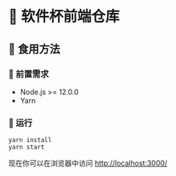 # 🚀 软件杯前端仓库

## 🍜 食用方法

### 🎒 前置需求

- Node.js >= 12.0.0
- Yarn

### 🍟 运行

```shell
yarn install
yarn start
```

现在你可以在浏览器中访问 <http://localhost:3000/>
